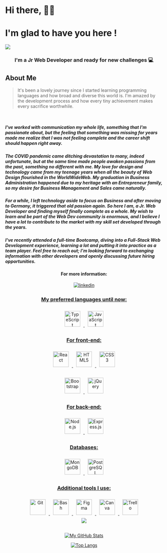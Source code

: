 # Hi there, 🙋‍♀️ 
# I'm glad to have you here !
![](./img/wd-banner.png)

<h3 align="center">I'm a Jr Web Developer and ready for new challenges 💻</h3>

## About Me

> It's been a lovely journey since I started 
> learning programming languages and how broad 
> and diverse this world is. I'm amazed by the 
> development process and how every tiny 
> achievement makes every sacrifice worthwhile. 

<br>

#####  I've worked with communication my whole life, something that I'm passionate about, but the feeling that something was missing for years made me realize that I was not feeling complete and the career shift should happen right away.

##### The COVID pandemic came ditching devastation to many, indeed unfortunate, but at the same time made people awaken passions from the past, something no different with me. My love for design and technology came from my teenage years when all the beauty of Web Design flourished in the WorldWideWeb. My graduation in Business Administration happened due to my heritage with an Entrepreneur family, so my desire for Business Management and Sales came naturally.

##### For a while, I left technology aside to focus on Business and after moving to Germany, it triggered that old passion again. So here I am, a Jr. Web Developer and finding myself finally complete as a whole. My wish to learn and be part of the Web Dev community is enormous, and I believe I have a lot to contribute to the market with my skill set developed through the years.

##### I've recently attended a full-time Bootcamp, diving into a Full-Stack Web Development experience, learning a lot and putting it into practice as a team player. Feel free to reach out; I'm looking forward to exchanging information with other developers and openly discussing future hiring opportunities.


<h4 align="center">For more information:</h4>
<div align="center">
<a href="https://www.linkedin.com/in/steffani-melo/" target="_blank">
<img src=https://img.shields.io/badge/linkedin-%231E77B5.svg?&style=for-the-badge&logo=linkedin&logoColor=white alt=linkedin style="margin-bottom: 5px;" />
</div>  

<h3 align="center">My preferred languages until now:</h3>
<div align="center">
 <img
    style="margin: 10px;"
    src="https://profilinator.rishav.dev/skills-assets/typescript-original.svg"
    alt="TypeScript"
    height="50"
  />
  <img
    style="margin: 10px;"
    src="https://profilinator.rishav.dev/skills-assets/javascript-original.svg"
    alt="JavaScript"
    height="50"
  />
 
</div>

<h3 align="center">For front-end:</h3>
<div align="center">
  <img
    style="margin: 10px;"
    src="https://profilinator.rishav.dev/skills-assets/react-original-wordmark.svg"
    alt="React"
    height="50"
  />
  <img
    style="margin: 10px;"
    src="https://profilinator.rishav.dev/skills-assets/html5-original-wordmark.svg"
    alt="HTML5"
    height="50"
  />
  <img
    style="margin: 10px;"
    src="https://profilinator.rishav.dev/skills-assets/css3-original-wordmark.svg"
    alt="CSS3"
    height="50"
  />

  <img
    style="margin: 10px;"
    src="https://profilinator.rishav.dev/skills-assets/bootstrap-plain.svg"
    alt="Bootstrap"
    height="50"
  />
  <img
    style="margin: 10px;"
    src="https://camo.githubusercontent.com/c675d460b7ac7fce5f499e296b794f4fa1df71a8f0bd291d830376d911b71a81/68747470733a2f2f76342e6d6174657269616c2d75692e636f6d2f7374617469632f6c6f676f2e706e67"
    alt="jQuery"
    height="50"
  />
</div>

<h3 align="center">For back-end:</h3>
<div align="center">
  <img
    style="margin: 10px;"
    src="https://profilinator.rishav.dev/skills-assets/nodejs-original-wordmark.svg"
    alt="Node.js"
    height="50"
  />
  <img
    style="margin: 10px;"
    src="https://profilinator.rishav.dev/skills-assets/express-original-wordmark.svg"
    alt="Express.js"
    height="50"
  />
</div>

<h3 align="center">Databases:</h3>
<div align="center">
  <img
    style="margin: 10px;"
    src="https://profilinator.rishav.dev/skills-assets/mongodb-original-wordmark.svg"
    alt="MongoDB"
    height="50"
  />
  <img
    style="margin: 10px;"
    src="https://profilinator.rishav.dev/skills-assets/postgresql-original-wordmark.svg"
    alt="PostgreSQL"
    height="50"
  />
  
</div>

<h3 align="center">Additional tools I use:</h3>
<div align="center">
  <img
    style="margin: 10px;"
    src="https://profilinator.rishav.dev/skills-assets/git-scm-icon.svg"
    alt="Git"
    height="50"
  />
  <img
    style="margin: 10px;"
    src="https://profilinator.rishav.dev/skills-assets/gnu_bash-icon.svg"
    alt="Bash"
    height="50"
  />
  <img
    style="margin: 10px;"
    src="https://cdn-icons-png.flaticon.com/512/5968/5968705.png"
    alt="Figma"
    height="50"
  />
  <img
    style="margin: 10px;"
    src="https://img.icons8.com/plasticine/344/canva.png"
    alt="Canva"
    height="50"
  />
  <img
    style="margin: 10px;"
    src="https://img.icons8.com/color/344/trello.png"
    alt="Trello"
    height="50"
  />
</div>

<div align="center">
<a href="https://a.paddle.com/v2/click/16413/119403?link=1227">
      <img src="https://img.shields.io/badge/Supported%20by-VSCode%20Power%20User%20%E2%86%92-gray.svg?colorA=655BE1&colorB=4F44D6&style=for-the-badge"/>
    </a></div>

<br />
<div align="center">

[![My GitHub Stats](https://github-readme-stats.vercel.app/api/?username=steffanisartini&count_private=true&show_icons=true&theme=tokyonight&showicons=true)]()


[![Top Langs](https://github-readme-stats.vercel.app/api/top-langs/?username=steffanisartini&langs_count=8&theme=tokyonight&showicons=true)](https://github.com/anuraghazra/github-readme-stats)

</div>
